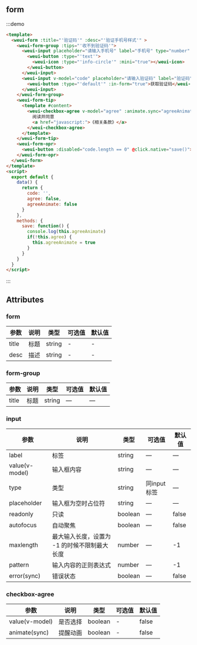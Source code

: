 ## form

:::demo

```html
<template>
  <weui-form :title="'验证码'" :desc="'验证手机号样式'" >
    <weui-form-group :tips="'收不到验证码'">
      <weui-input placeholder="请输入手机号" label="手机号" type="number" pattern="[0-9]*" right-slot :maxlength="11">
        <weui-button :type="'text'">
          <weui-icon :type="'info-circle'" :mini="true"></weui-icon>
        </weui-button>
      </weui-input>
      <weui-input v-model="code" placeholder="请输入验证码" label="验证码" type="number" pattern="[0-9]*" right-slot :maxlength="6">
        <weui-button :type="'default'" :in-form="true">获取验证码</weui-button>
      </weui-input>
    </weui-form-group>
    <weui-form-tip>
      <template #content>
        <weui-checkbox-agree v-model="agree" :animate.sync="agreeAnimate">
          阅读并同意
          <a href="javascript:">《相关条款》</a>
        </weui-checkbox-agree>
      </template>
    </weui-form-tip>
    <weui-form-opr>
      <weui-button :disabled="code.length == 0" @click.native="save()">确定</weui-button>
    </weui-form-opr>
  </weui-form>
</template>
<script>
  export default {
    data() {
      return {
        code: '',
        agree: false,
        agreeAnimate: false
      }
    },
    methods: {
      save: function() {
        console.log(this.agreeAnimate)
        if(!this.agree) {
          this.agreeAnimate = true
        }
      }
    }
  }
</script>
```

:::

## Attributes

### form

| 参数  | 说明 | 类型   | 可选值 | 默认值 |
| ----- | ---- | ------ | ------ | ------ |
| title | 标题 | string | -      | -      |
| desc  | 描述 | string | -      | -      |

### form-group

| 参数  | 说明 | 类型   | 可选值 | 默认值 |
| ----- | ---- | ------ | ------ | ------ |
| title | 标题 | string | —      | —      |

### input

| 参数           | 说明                                         | 类型    | 可选值      | 默认值 |
| -------------- | -------------------------------------------- | ------- | ----------- | ------ |
| label          | 标签                                         | string  | —           | —      |
| value(v-model) | 输入框内容                                   | string  | —           | —      |
| type           | 类型                                         | string  | 同input标签 | —      |
| placeholder    | 输入框为空时占位符                           | string  | —           | —      |
| readonly       | 只读                                         | boolean | —           | false  |
| autofocus      | 自动聚焦                                     | boolean | —           | false  |
| maxlength      | 最大输入长度，设置为 -1 的时候不限制最大长度 | number  | —           | -1     |
| pattern        | 输入内容的正则表达式                         | number  | —           | -1     |
| error(sync)    | 错误状态                                     | boolean | —           | false  |

### checkbox-agree

| 参数           | 说明     | 类型    | 可选值 | 默认值 |
| -------------- | -------- | ------- | ------ | ------ |
| value(v-model) | 是否选择 | boolean | -      | false  |
| animate(sync)  | 提醒动画 | boolean | -      | false  |
